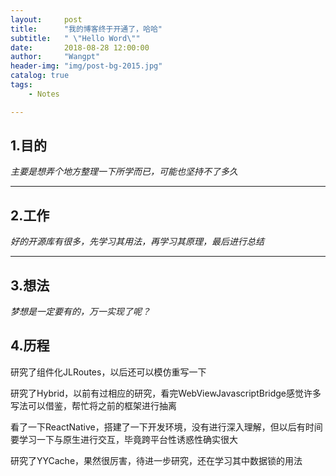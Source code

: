 ```yaml
---
layout:     post
title:      "我的博客终于开通了，哈哈"
subtitle:   " \"Hello Word\""
date:       2018-08-28 12:00:00
author:     "Wangpt"
header-img: "img/post-bg-2015.jpg"
catalog: true
tags:
    - Notes

---
```


## 1.目的

*主要是想弄个地方整理一下所学而已，可能也坚持不了多久*

---

## 2.工作

*好的开源库有很多，先学习其用法，再学习其原理，最后进行总结*

---

## 3.想法

*梦想是一定要有的，万一实现了呢？*

## 4.历程

研究了组件化JLRoutes，以后还可以模仿重写一下

研究了Hybrid，以前有过相应的研究，看完WebViewJavascriptBridge感觉许多写法可以借鉴，帮忙将之前的框架进行抽离

看了一下ReactNative，搭建了一下开发环境，没有进行深入理解，但以后有时间要学习一下与原生进行交互，毕竟跨平台性诱惑性确实很大

研究了YYCache，果然很厉害，待进一步研究，还在学习其中数据锁的用法



